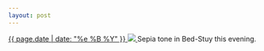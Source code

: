 ```yaml
---
layout: post
---
```


<p>
  <a href="/451">
    <time>{{ page.date | date: "%e %B %Y" }}</time>
    <img src="{{ site.assets_url }}/451.jpg">
  </a>
  Sepia tone in Bed-Stuy this evening.
</p>
